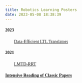 ```yaml
---
title: Robotics Learning Posters
date: 2023-05-08 18:38:39
---
```


#### <font face="Times">2023</font>

&emsp;&emsp;<font face="Times">[Data-Efficient LTL Translators](https://nicewang.github.io/niceproject/learning/robotics/data_efficient_ltl_translators.pdf)</font>

#### <font face="Times">2021</font>

&emsp;&emsp;<font face="Times">[LMTD-RRT](https://nicewang.github.io/niceproject/learning/robotics/lmtd_rrt.pdf)</font>


#### <font face="Times">[Intensive Reading of Classic Papers](https://nicewang.github.io/niceproject/learning/robotics/classic)</font>
